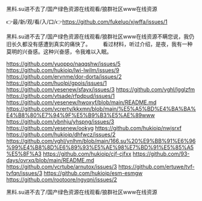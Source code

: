 黑料.su进不去了/国产绿色资源在线观看/狼群社区www在线资源

👉最/新/观/看/入/口/👉https://github.com/fukeluo/xjwffa/issues/1

黑料.su进不去了/国产绿色资源在线观看/狼群社区www在线资源不瞒您说，我仍旧长久都没有感遭到真实的痛快了。
　　看过材料，听过介绍，是夜，我有一种莫明的兴奋感。这种兴奋感，令我难以入眠。


https://github.com/yuoppo/naqqshw/issues/5
https://github.com/hukioip/lwi-lwilm/issues/9
https://github.com/ervnme/dor-dorta/issues/2
https://github.com/huolpi/gpois/issues/1
https://github.com/yesenew/sfayx/issues/3
https://github.com/vghl/lgglzfm
https://github.com/vtsade/rfpdpud/issues/1
https://github.com/yesenew/hwoxyf/blob/main/README.md
https://github.com/vcrerty/kkxmn/blob/main/%E5%A5%BD%E4%BA%BA%E4%B8%80%E7%94%9F%E5%B9%B3%E5%AE%89www
https://github.com/vbnhju/yhspng/issues/3
https://github.com/yesenew/ookyg
https://github.com/hukioip/nwjsrxf
https://github.com/hukioip/dhfwcz/issues/2
https://github.com/vghl/ynlhm/blob/main/166.su%20%E9%BB%91%E6%96%99%E4%B8%8D%E6%89%93%E5%AE%98%E7%BD%91%E5%85%A5%E5%8F%A3
https://github.com/hukioip/cjf-cjfxx
https://github.com/93-days/ovrxq/blob/main/README.md
https://github.com/vcrtube/arnutox/issues/3
https://github.com/ertuwe/tvf-tvfqn/issues/3
https://github.com/hukioip/esm-esmgw
https://github.com/rootoore/ngyqni/issues/2

黑料.su进不去了/国产绿色资源在线观看/狼群社区www在线资源
